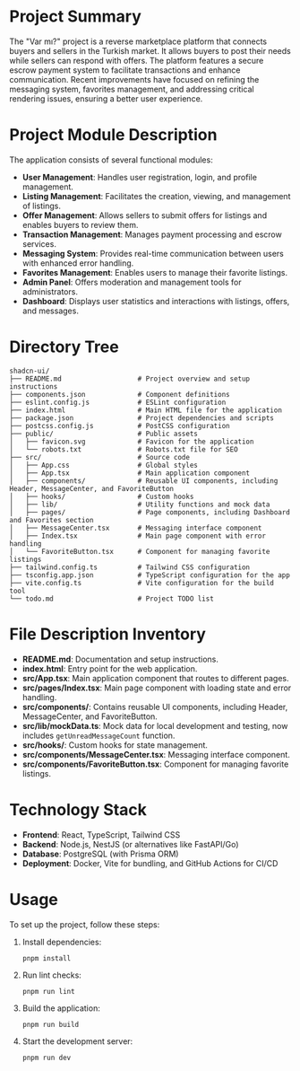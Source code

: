 # Project Summary
The "Var mı?" project is a reverse marketplace platform that connects buyers and sellers in the Turkish market. It allows buyers to post their needs while sellers can respond with offers. The platform features a secure escrow payment system to facilitate transactions and enhance communication. Recent improvements have focused on refining the messaging system, favorites management, and addressing critical rendering issues, ensuring a better user experience.

# Project Module Description
The application consists of several functional modules:
- **User Management**: Handles user registration, login, and profile management.
- **Listing Management**: Facilitates the creation, viewing, and management of listings.
- **Offer Management**: Allows sellers to submit offers for listings and enables buyers to review them.
- **Transaction Management**: Manages payment processing and escrow services.
- **Messaging System**: Provides real-time communication between users with enhanced error handling.
- **Favorites Management**: Enables users to manage their favorite listings.
- **Admin Panel**: Offers moderation and management tools for administrators.
- **Dashboard**: Displays user statistics and interactions with listings, offers, and messages.

# Directory Tree
```
shadcn-ui/
├── README.md                   # Project overview and setup instructions
├── components.json             # Component definitions
├── eslint.config.js            # ESLint configuration
├── index.html                  # Main HTML file for the application
├── package.json                # Project dependencies and scripts
├── postcss.config.js           # PostCSS configuration
├── public/                     # Public assets
│   ├── favicon.svg             # Favicon for the application
│   └── robots.txt              # Robots.txt file for SEO
├── src/                        # Source code
│   ├── App.css                 # Global styles
│   ├── App.tsx                 # Main application component
│   ├── components/             # Reusable UI components, including Header, MessageCenter, and FavoriteButton
│   ├── hooks/                  # Custom hooks
│   ├── lib/                    # Utility functions and mock data
│   ├── pages/                  # Page components, including Dashboard and Favorites section
│   ├── MessageCenter.tsx       # Messaging interface component
│   ├── Index.tsx               # Main page component with error handling
│   └── FavoriteButton.tsx      # Component for managing favorite listings
├── tailwind.config.ts          # Tailwind CSS configuration
├── tsconfig.app.json           # TypeScript configuration for the app
├── vite.config.ts              # Vite configuration for the build tool
└── todo.md                     # Project TODO list
```

# File Description Inventory
- **README.md**: Documentation and setup instructions.
- **index.html**: Entry point for the web application.
- **src/App.tsx**: Main application component that routes to different pages.
- **src/pages/Index.tsx**: Main page component with loading state and error handling.
- **src/components/**: Contains reusable UI components, including Header, MessageCenter, and FavoriteButton.
- **src/lib/mockData.ts**: Mock data for local development and testing, now includes `getUnreadMessageCount` function.
- **src/hooks/**: Custom hooks for state management.
- **src/components/MessageCenter.tsx**: Messaging interface component.
- **src/components/FavoriteButton.tsx**: Component for managing favorite listings.

# Technology Stack
- **Frontend**: React, TypeScript, Tailwind CSS
- **Backend**: Node.js, NestJS (or alternatives like FastAPI/Go)
- **Database**: PostgreSQL (with Prisma ORM)
- **Deployment**: Docker, Vite for bundling, and GitHub Actions for CI/CD

# Usage
To set up the project, follow these steps:
1. Install dependencies:
   ```
   pnpm install
   ```
2. Run lint checks:
   ```
   pnpm run lint
   ```
3. Build the application:
   ```
   pnpm run build
   ```
4. Start the development server:
   ```
   pnpm run dev
   ```
